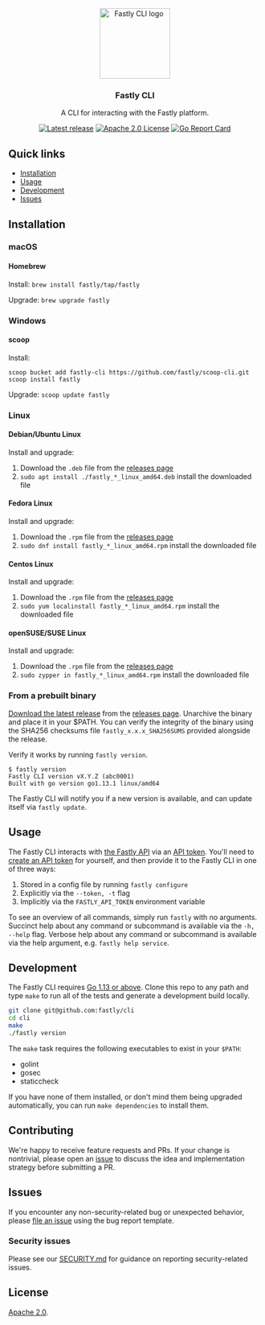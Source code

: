 <div align="center">
  <img alt="Fastly CLI logo" src="https://raw.githubusercontent.com/fastly/cli/phamann/update-readme/docs/img/cli-logo.svg?sanitize=true" height="140" />
  <h3 align="center">Fastly CLI</h3>
  <p align="center">A CLI for interacting with the Fastly platform.</p>
  <p align="center">
      <a href="https://github.com/fastly/cli/releases/latest"><img alt="Latest release" src="https://img.shields.io/github/v/release/fastly/cli" /></a>
      <a href="#License"><img alt="Apache 2.0 License" src="https://img.shields.io/github/license/fastly/cli" /></a>
      <a href="https://goreportcard.com/report/github.com/fastly/cli"><img alt="Go Report Card" src="https://goreportcard.com/badge/github.com/fastly/cli" /></a>
  </p>
</div>

## Quick links
- [Installation](#Installation)
- [Usage](#Usage)
- [Development](#Development)
- [Issues](#Issues)

## Installation

### macOS
#### Homebrew

Install: `brew install fastly/tap/fastly`

Upgrade: `brew upgrade fastly`

### Windows
#### scoop
Install:

```
scoop bucket add fastly-cli https://github.com/fastly/scoop-cli.git
scoop install fastly
```
Upgrade: `scoop update fastly`

### Linux
#### Debian/Ubuntu Linux

Install and upgrade:

1. Download the `.deb` file from the [releases page][releases]
2. `sudo apt install ./fastly_*_linux_amd64.deb` install the downloaded file

#### Fedora Linux

Install and upgrade:

1. Download the `.rpm` file from the [releases page][releases]
2. `sudo dnf install fastly_*_linux_amd64.rpm` install the downloaded file

#### Centos Linux

Install and upgrade:

1. Download the `.rpm` file from the [releases page][releases]
2. `sudo yum localinstall fastly_*_linux_amd64.rpm` install the downloaded file

#### openSUSE/SUSE Linux

Install and upgrade:

1. Download the `.rpm` file from the [releases page][releases]
2. `sudo zypper in fastly_*_linux_amd64.rpm` install the downloaded file

### From a prebuilt binary
[Download the latest release][latest] from the [releases page][releases].
Unarchive the binary and place it in your $PATH. You can verify the integrity
of the binary using the SHA256 checksums file `fastly_x.x.x_SHA256SUMS` provided 
alongside the release.

[latest]: https://github.com/fastly/cli/releases/latest
[releases]: https://github.com/fastly/cli/releases

Verify it works by running `fastly version`.

```
$ fastly version
Fastly CLI version vX.Y.Z (abc0001)
Built with go version go1.13.1 linux/amd64
```

The Fastly CLI will notify you if a new version is available, and can update
itself via `fastly update`.

## Usage

The Fastly CLI interacts with [the Fastly API][api] via an [API token][tokens].
You'll need to [create an API token][create] for yourself, and then provide it
to the Fastly CLI in one of three ways:

1. Stored in a config file by running `fastly configure`
1. Explicitly via the `--token, -t` flag
1. Implicitly via the `FASTLY_API_TOKEN` environment variable

[api]: https://docs.fastly.com/api
[tokens]: https://docs.fastly.com/api/auth#tokens
[create]: https://docs.fastly.com/en/guides/using-api-tokens#creating-api-tokens

To see an overview of all commands, simply run `fastly` with no arguments.
Succinct help about any command or subcommand is available via the `-h, --help`
flag. Verbose help about any command or subcommand is available via the help
argument, e.g. `fastly help service`.

## Development

The Fastly CLI requires [Go 1.13 or above](https://golang.org). Clone this repo
to any path and type `make` to run all of the tests and generate a development
build locally.

```sh
git clone git@github.com:fastly/cli
cd cli
make
./fastly version
```

The `make` task requires the following executables to exist in your `$PATH`:

- golint
- gosec
- staticcheck

If you have none of them installed, or don't mind them being upgraded automatically, you can run `make dependencies` to install them.

## Contributing

We're happy to receive feature requests and PRs. If your change is nontrivial,
please open an [issue](https://github.com/fastly/cli/issues/new) to discuss the idea and implementation strategy before
submitting a PR.

## Issues

If you encounter any non-security-related bug or unexpected behavior, please [file an issue][bug]
using the bug report template.

[bug]: https://github.com/fastly/cli/issues/new?labels=bug&template=bug_report.md

### Security issues

Please see our [SECURITY.md](SECURITY.md) for guidance on reporting security-related issues.

## License

[Apache 2.0](LICENSE).

